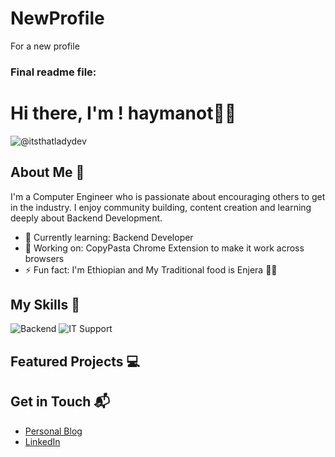# NewProfile
For a new profile
### Final readme file: 

# Hi there, I'm ! haymanot👋🏽

![@itsthatladydev](https://github.com/haymanot50)


## About Me 🚀

I'm a Computer Engineer who is passionate about encouraging others to get in the industry. I enjoy community building, content creation and learning deeply about Backend Development.

- 🌱 Currently learning: Backend Developer
- 🔭 Working on: CopyPasta Chrome Extension to make it work across browsers 
- ⚡ Fun fact: I'm Ethiopian and My Traditional food is Enjera 💃🏽

## My Skills 🧠

![Backend]([https://img.shields.io/badge/-HTML-E34F26?style=flat-square&logo=html5&logoColor=white](https://s3.amazonaws.com/coursera_assets/meta_images/generated/CERTIFICATE_LANDING_PAGE/CERTIFICATE_LANDING_PAGE~U185EZ47FK7C/CERTIFICATE_LANDING_PAGE~U185EZ47FK7C.jpeg)) 
![IT Support]([https://img.shields.io/badge/-CSS-1572B6?style=flat-square&logo=css3&logoColor=white](https://s3.amazonaws.com/coursera_assets/meta_images/generated/CERTIFICATE_LANDING_PAGE/CERTIFICATE_LANDING_PAGE~CAXBVQKGYHJ8/CERTIFICATE_LANDING_PAGE~CAXBVQKGYHJ8.jpeg)) 


## Featured Projects 💻 





## Get in Touch 📬

- [Personal Blog](https://haymanotabera.wordpress.com/) 
- [LinkedIn](linkedin.com/haymanot-abera-46526a22b) 
